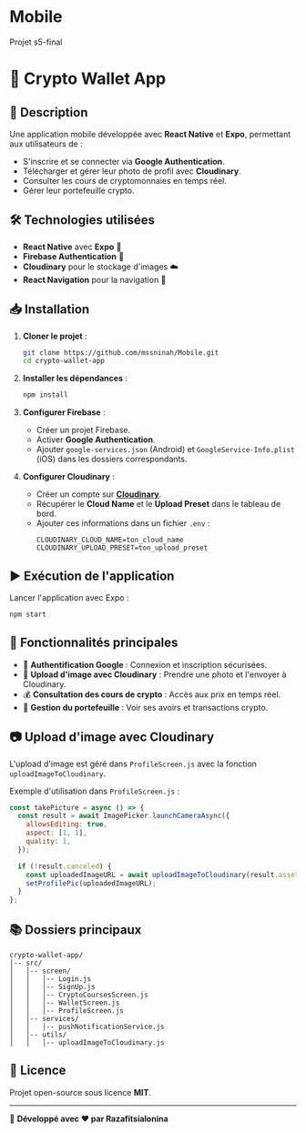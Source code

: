 # Mobile
Projet s5-final
# 📱 Crypto Wallet App

## 🚀 Description
Une application mobile développée avec **React Native** et **Expo**, permettant aux utilisateurs de :
- S'inscrire et se connecter via **Google Authentication**.
- Télécharger et gérer leur photo de profil avec **Cloudinary**.
- Consulter les cours de cryptomonnaies en temps réel.
- Gérer leur portefeuille crypto.

## 🛠 Technologies utilisées
- **React Native** avec **Expo** 📱
- **Firebase Authentication** 🔐
- **Cloudinary** pour le stockage d'images ☁️
- **React Navigation** pour la navigation 📌

## 📥 Installation
1. **Cloner le projet** :
   ```sh
   git clone https://github.com/mssninah/Mobile.git
   cd crypto-wallet-app
   ```
2. **Installer les dépendances** :
   ```sh
   npm install
   ```
3. **Configurer Firebase** :
   - Créer un projet Firebase.
   - Activer **Google Authentication**.
   - Ajouter `google-services.json` (Android) et `GoogleService-Info.plist` (iOS) dans les dossiers correspondants.

4. **Configurer Cloudinary** :
   - Créer un compte sur **[Cloudinary](https://cloudinary.com/)**.
   - Récupérer le **Cloud Name** et le **Upload Preset** dans le tableau de bord.
   - Ajouter ces informations dans un fichier `.env` :
     ```env
     CLOUDINARY_CLOUD_NAME=ton_cloud_name
     CLOUDINARY_UPLOAD_PRESET=ton_upload_preset
     ```

## ▶️ Exécution de l'application
Lancer l'application avec Expo :
```sh
npm start
```

## 📌 Fonctionnalités principales
- 📌 **Authentification Google** : Connexion et inscription sécurisées.
- 📸 **Upload d'image avec Cloudinary** : Prendre une photo et l'envoyer à Cloudinary.
- 💰 **Consultation des cours de crypto** : Accès aux prix en temps réel.
- 🏦 **Gestion du portefeuille** : Voir ses avoirs et transactions crypto.

## 📷 Upload d'image avec Cloudinary
L'upload d'image est géré dans `ProfileScreen.js` avec la fonction `uploadImageToCloudinary`.

Exemple d'utilisation dans `ProfileScreen.js` :
```js
const takePicture = async () => {
  const result = await ImagePicker.launchCameraAsync({
    allowsEditing: true,
    aspect: [1, 1],
    quality: 1,
  });

  if (!result.canceled) {
    const uploadedImageURL = await uploadImageToCloudinary(result.assets[0].uri);
    setProfilePic(uploadedImageURL);
  }
};
```

## 📚 Dossiers principaux
```
crypto-wallet-app/
│-- src/
│   │-- screen/
│   │   │-- Login.js
│   │   │-- SignUp.js
│   │   │-- CryptoCoursesScreen.js
│   │   │-- WalletScreen.js
│   │   │-- ProfileScreen.js
│   │-- services/
│   │   │-- pushNotificationService.js
│   │-- utils/
│   │   │-- uploadImageToCloudinary.js
```

## 📜 Licence
Projet open-source sous licence **MIT**.

---
🎉 **Développé avec ❤️ par Razafitsialonina**

